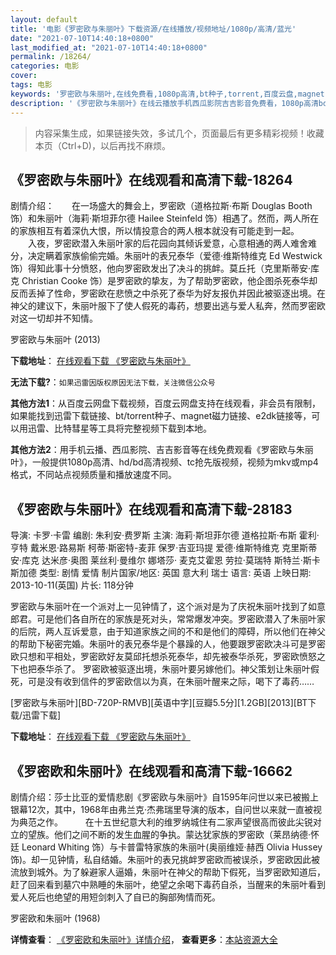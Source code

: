 ```yaml
---
layout: default
title: '电影《罗密欧与朱丽叶》下载资源/在线播放/视频地址/1080p/高清/蓝光'
date: "2021-07-10T14:40:18+0800"
last_modified_at: "2021-07-10T14:40:18+0800"
permalink: /18264/
categories: 电影
cover:
tags: 电影
keywords: '罗密欧与朱丽叶,在线免费看,1080p高清,bt种子,torrent,百度云盘,magnet,磁力链,迅雷下载资源'
description: '《罗密欧与朱丽叶》在线云播放手机西瓜影院吉吉影音免费看，1080p高清bd/hd未删减完整版和tc抢先枪版，mkv/mp4格式，附带bt/torrent种子、magnet/磁力链、百度云盘、网盘资源迅雷下载链接'
---
```


>内容采集生成，如果链接失效，多试几个，页面最后有更多精彩视频！收藏本页（Ctrl+D)，以后再找不麻烦。


## 《罗密欧与朱丽叶》在线观看和高清下载-18264

剧情介绍：　　在一场盛大的舞会上，罗密欧（道格拉斯·布斯 Douglas Booth 饰）和朱丽叶（海莉·斯坦菲尔德 Hailee Steinfeld 饰）相遇了。然而，两人所在的家族相互有着深仇大恨，所以情投意合的两人根本就没有可能走到一起。  　　入夜，罗密欧潜入朱丽叶家的后花园向其倾诉爱意，心意相通的两人难舍难分，决定瞒着家族偷偷完婚。朱丽叶的表兄泰华（爱德·维斯特维克 Ed Westwick 饰）得知此事十分愤怒，他向罗密欧发出了决斗的挑衅。莫丘托（克里斯蒂安·库克 Christian Cooke 饰）是罗密欧的挚友，为了帮助罗密欧，他企图杀死泰华却反而丢掉了性命，罗密欧在悲愤之中杀死了泰华为好友报仇并因此被驱逐出境。在神父的建议下，朱丽叶服下了使人假死的毒药，想要出逃与爱人私奔，然而罗密欧对这一切却并不知情。


罗密欧与朱丽叶 (2013)

**下载地址**： [在线观看下载 《罗密欧与朱丽叶》](https://www.btbtdy.me/btdy/dy3075.html) 


**无法下载?**：`如果迅雷因版权原因无法下载，关注微信公众号 `

**其他方法1**：从百度云网盘下载视频，百度云网盘支持在线观看，非会员有限制，如果能找到迅雷下载链接、bt/torrent种子、magnet磁力链接、e2dk链接等，可以用迅雷、比特彗星等工具将完整视频下载到本地。

**其他方法2**：用手机云播、西瓜影院、吉吉影音等在线免费观看《罗密欧与朱丽叶》，一般提供1080p高清、hd/bd高清视频、tc抢先版视频，视频为mkv或mp4格式，不同站点视频质量和播放速度不同。


## 《罗密欧与朱丽叶》在线观看和高清下载-28183

导演: 卡罗·卡雷 编剧: 朱利安·费罗斯 主演: 海莉·斯坦菲尔德 道格拉斯·布斯 霍利·亨特 戴米恩·路易斯 柯蒂·斯密特-麦菲 保罗·吉亚玛提 爱德·维斯特维克 克里斯蒂安·库克 达米彦·奥图 莱丝利·曼维尔 娜塔莎· 麦克艾霍恩 劳拉·莫瑞特 斯特兰·斯卡斯加德 类型: 剧情 爱情 制片国家/地区: 英国 意大利 瑞士 语言: 英语 上映日期: 2013-10-11(英国) 片长: 118分钟

罗密欧与朱丽叶在一个派对上一见钟情了，这个派对是为了庆祝朱丽叶找到了如意郎君。可是他们各自所在的家族是死对头，常常爆发冲突。罗密欧潜入了朱丽叶家的后院，两人互诉爱意，由于知道家族之间的不和是他们的障碍，所以他们在神父的帮助下秘密完婚。朱丽叶的表兄泰华是个暴躁的人，他要跟罗密欧决斗可是罗密欧只想和平相处，罗密欧好友莫邱托想杀死泰华，却先被泰华杀死，罗密欧愤怒之下也把泰华杀了。 罗密欧被驱逐出境，朱丽叶要另嫁他们。神父策划让朱丽叶假死，可是没有收到信件的罗密欧信以为真，在朱丽叶醒来之际，喝下了毒药……


[罗密欧与朱丽叶][BD-720P-RMVB][英语中字][豆瓣5.5分][1.2GB][2013][BT下载/迅雷下载]

**下载地址**： [在线观看下载 《罗密欧与朱丽叶》](https://www.btdx8.com/torrent/romeo_and_juliet_2013.html) 


## 《罗密欧和朱丽叶》在线观看和高清下载-16662

剧情介绍：莎士比亚的爱情悲剧《罗密欧与朱丽叶》自1595年问世以来已被搬上银幕12次，其中，1968年由弗兰克·杰弗瑞里导演的版本，自问世以来就一直被视为典范之作。  　　在十五世纪意大利的维罗纳城住有二家声望很高而彼此尖锐对立的望族。他们之间不断的发生血腥的争执。蒙达犹家族的罗密欧（莱昂纳德·怀廷 Leonard Whiting 饰）与卡普雷特家族的朱丽叶(奥丽维娅·赫西 Olivia Hussey 饰)。却一见钟情，私自结婚。朱丽叶的表兄挑衅罗密欧而被误杀，罗密欧因此被流放到城外。为了躲避家人逼婚，朱丽叶在神父的帮助下假死，当罗密欧知道后，赶了回来看到墓穴中熟睡的朱丽叶，绝望之余喝下毒药自杀，当醒来的朱丽叶看到爱人死后也绝望的用短剑刺入了自已的胸部殉情而死。


罗密欧和朱丽叶 (1968)

**详情查看**： [《罗密欧和朱丽叶》详情介绍](/movie/16662/)， **查看更多**：[本站资源大全](/movie/t/all/)

